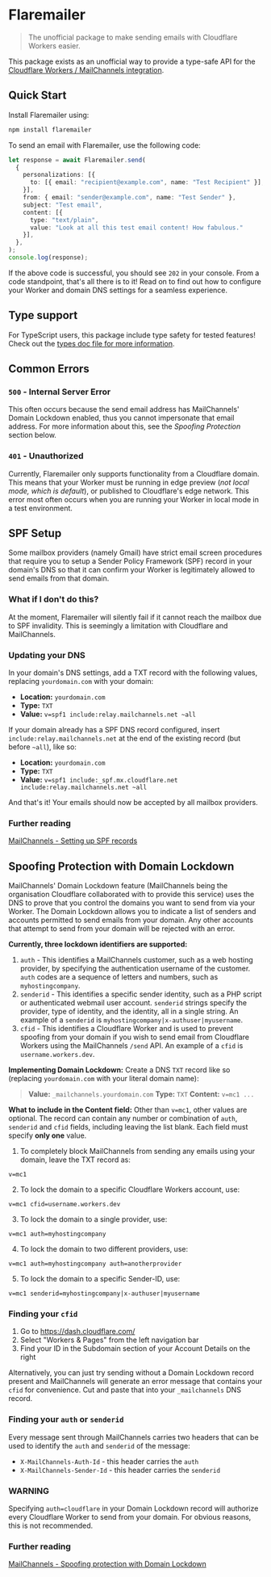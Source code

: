 # Flaremailer
> The unofficial package to make sending emails with Cloudflare Workers easier.

This package exists as an unofficial way to provide a type-safe API for the [Cloudflare Workers / MailChannels integration](https://blog.cloudflare.com/sending-email-from-workers-with-mailchannels/).

## Quick Start
Install Flaremailer using:
```bash
npm install flaremailer
```

To send an email with Flaremailer, use the following code:
```ts
let response = await Flaremailer.send(
  {
    personalizations: [{
      to: [{ email: "recipient@example.com", name: "Test Recipient" }],
    }],
    from: { email: "sender@example.com", name: "Test Sender" },
    subject: "Test email",
    content: [{
      type: "text/plain",
      value: "Look at all this test email content! How fabulous."
    }],
  },
);
console.log(response);
```
If the above code is successful, you should see `202` in your console. 
From a code standpoint, that's all there is to it! Read on to find out how to configure your Worker and domain DNS settings for a seamless experience.

## Type support
For TypeScript users, this package include type safety for tested features! Check out the [types doc file for more information](types.md).


## Common Errors
### `500` - Internal Server Error
This often occurs because the send email address has MailChannels' Domain Lockdown enabled, thus you cannot impersonate that email address. For more information about this, see the *Spoofing Protection* section below.

### `401` - Unauthorized
Currently, Flaremailer only supports functionality from a Cloudflare domain. This means that your Worker must be running in edge preview (*not local mode, which is default*), or published to Cloudflare's edge network. This error most often occurs when you are running your Worker in local mode in a test environment.


## SPF Setup
Some mailbox providers (namely Gmail) have strict email screen procedures that require you to setup a Sender Policy Framework (SPF) record in your domain's DNS so that it can confirm your Worker is legitimately allowed to send emails from that domain.

### What if I don't do this?
At the moment, Flaremailer will silently fail if it cannot reach the mailbox due to SPF invalidity. This is seemingly a limitation with Cloudflare and MailChannels.

### Updating your DNS
In your domain's DNS settings, add a TXT record with the following values, replacing `yourdomain.com` with your domain:
- **Location:** `yourdomain.com`
- **Type:** `TXT`
- **Value:** `v=spf1 include:relay.mailchannels.net ~all`

If your domain already has a SPF DNS record configured, insert `include:relay.mailchannels.net` at the end of the existing record (but before `~all`), like so:

- **Location:** `yourdomain.com`
- **Type:** `TXT`
- **Value:** `v=spf1 include:_spf.mx.cloudflare.net include:relay.mailchannels.net ~all`

And that's it! Your emails should now be accepted by all mailbox providers.

### Further reading
[MailChannels - Setting up SPF records](https://support.mailchannels.com/hc/en-us/articles/200262610-Set-up-SPF-Records)


## Spoofing Protection with Domain Lockdown
MailChannels' Domain Lockdown feature (MailChannels being the organisation Cloudflare collaborated with to provide this service) uses the DNS to prove that you control the domains you want to send from via your Worker. The Domain Lockdown allows you to indicate a list of senders and accounts permitted to send emails from your domain. Any other accounts that attempt to send from your domain will be rejected with an error.

**Currently, three lockdown identifiers are supported:**
1. `auth` - This identifies a MailChannels customer, such as a web hosting provider, by specifying the authentication username of the customer. `auth` codes are a sequence of letters and numbers, such as `myhostingcompany`.
2. `senderid` - This identifies a specific sender identity, such as a PHP script or authenticated webmail user account. `senderid` strings specify the provider, type of identity, and the identity, all in a single string. An example of a `senderid` is `myhostingcompany|x-authuser|myusername`.
3. `cfid` - This identifies a Cloudflare Worker and is used to prevent spoofing from your domain if you wish to send email from Cloudflare Workers using the MailChannels `/send` API. An example of a `cfid` is `username.workers.dev`.

**Implementing Domain Lockdown:**
Create a DNS `TXT` record like so (replacing `yourdomain.com` with your literal domain name):
> **Value:** `_mailchannels.yourdomain.com`
> **Type:** `TXT`
> **Content:** `v=mc1 ...`

**What to include in the Content field:**
Other than `v=mc1`, other values are optional. The record can contain any number or combination of `auth`, `senderid` and `cfid` fields, including leaving the list blank. Each field must specify **only one** value.
1. To completely block MailChannels from sending any emails using your domain, leave the TXT record as:
```content
v=mc1
```
2. To lock the domain to a specific Cloudflare Workers account, use:
```content
v=mc1 cfid=username.workers.dev
```
3. To lock the domain to a single provider, use:
```content
v=mc1 auth=myhostingcompany
```
4. To lock the domain to two different providers, use:
```content
v=mc1 auth=myhostingcompany auth=anotherprovider
```
5. To lock the domain to a specific Sender-ID, use:
```content
v=mc1 senderid=myhostingcompany|x-authuser|myusername
```

### Finding your `cfid`
1. Go to https://dash.cloudflare.com/
2. Select "Workers & Pages" from the left navigation bar
3. Find your ID in the Subdomain section of your Account Details on the right

Alternatively, you can just try sending without a Domain Lockdown record present and MailChannels will generate an error message that contains your `cfid` for convenience. Cut and paste that into your `_mailchannels` DNS record.

### Finding your `auth` or `senderid`
Every message sent through MailChannels carries two headers that can be used to identify the `auth` and `senderid` of the message:
- `X-MailChannels-Auth-Id` - this header carries the `auth`
- `X-MailChannels-Sender-Id` - this header carries the `senderid`

### WARNING
Specifying `auth=cloudflare` in your Domain Lockdown record will authorize every Cloudflare Worker to send from your domain. For obvious reasons, this is not recommended.

### Further reading
[MailChannels - Spoofing protection with Domain Lockdown](https://support.mailchannels.com/hc/en-us/articles/16918954360845-Secure-your-domain-name-against-spoofing-with-Domain-Lockdown-)

